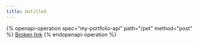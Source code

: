 ```yaml
---
title: Untitled
---
```


{% openapi-operation spec="my-portfolio-api" path="/pet" method="post" %}
[Broken link](broken-reference)
{% endopenapi-operation %}
